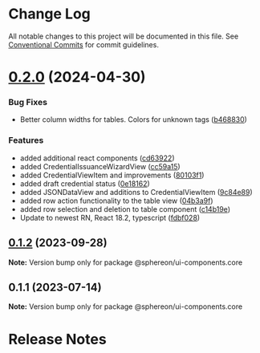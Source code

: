 # Change Log

All notable changes to this project will be documented in this file.
See [Conventional Commits](https://conventionalcommits.org) for commit guidelines.

# [0.2.0](https://github.com/Sphereon-Opensource/UI-Components/compare/v0.1.2...v0.2.0) (2024-04-30)

### Bug Fixes

- Better column widths for tables. Colors for unknown tags ([b468830](https://github.com/Sphereon-Opensource/UI-Components/commit/b468830fc2522f9e6bfc043a90991e9e9894bdb1))

### Features

- added additional react components ([cd63922](https://github.com/Sphereon-Opensource/UI-Components/commit/cd63922f60ed0bc2d9ef54432cbb11df2b4d3c84))
- added CredentialIssuanceWizardView ([cc59a15](https://github.com/Sphereon-Opensource/UI-Components/commit/cc59a15359f338b98d87cb5aef9ac573d41f2eea))
- added CredentialViewItem and improvements ([80103f1](https://github.com/Sphereon-Opensource/UI-Components/commit/80103f16948012994b466befb4356f438ded92d1))
- added draft credential status ([0e18162](https://github.com/Sphereon-Opensource/UI-Components/commit/0e1816213efe60a370f36e37b32c80caf4112d30))
- added JSONDataView and additions to CredentialViewItem ([9c84e89](https://github.com/Sphereon-Opensource/UI-Components/commit/9c84e89a4f1bd5f506aa6ab21179d7bfe115cdb6))
- added row action functionality to the table view ([04b3a9f](https://github.com/Sphereon-Opensource/UI-Components/commit/04b3a9f8779dc02b73dd05d9e2a81b5131822ba5))
- added row selection and deletion to table component ([c14b19e](https://github.com/Sphereon-Opensource/UI-Components/commit/c14b19e8b352dfdc657686764bdf1ee63836f771))
- Update to newest RN, React 18.2, typescript ([fdbf028](https://github.com/Sphereon-Opensource/UI-Components/commit/fdbf028be142d84b6cc618d783ccbb44a9d5a7b5))

## [0.1.2](https://github.com/Sphereon-Opensource/UI-Components/compare/v0.1.1...v0.1.2) (2023-09-28)

**Note:** Version bump only for package @sphereon/ui-components.core

## 0.1.1 (2023-07-14)

**Note:** Version bump only for package @sphereon/ui-components.core

# Release Notes
